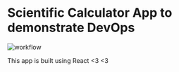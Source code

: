 # Scientific Calculator App to demonstrate DevOps

![workflow](https://github.com/jashAtgit/spe-mini-project/actions/workflows/ci.yml/badge.svg)

This app is built using React <3 <3